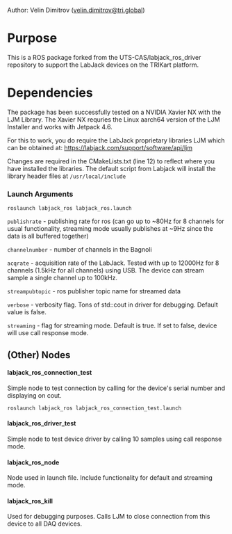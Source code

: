 Author: Velin Dimitrov (velin.dimitrov@tri.global)

# Purpose
This is a ROS package forked from the UTS-CAS/labjack_ros_driver repository to support the LabJack devices on the TRIKart platform.

# Dependencies
The package has been successfully tested on a NVIDIA Xavier NX with the LJM Library. The Xavier NX requries the Linux aarch64 version of the LJM Installer and works with Jetpack 4.6.

For this to work, you do require the LabJack proprietary libraries LJM which can be obtained at:
https://labjack.com/support/software/api/ljm

Changes are required in the CMakeLists.txt (line 12) to reflect where you have installed the libraries. The default script from Labjack will install the library header files at `/usr/local/include`

### Launch Arguments
```
roslaunch labjack_ros labjack_ros.launch
```

`publishrate` - publishing rate for ros (can go up to ~80Hz for 8 channels for usual functionality, streaming mode usually publishes at ~9Hz since the data is all buffered together)

`channelnumber` - number of channels in the Bagnoli

`acqrate` - acquisition rate of the LabJack. Tested with up to 12000Hz for 8 channels (1.5kHz for all channels) using USB. The device can stream sample a single channel up to 100kHz.

`streampubtopic` - ros publisher topic name for streamed data

`verbose` - verbosity flag. Tons of std::cout in driver for debugging. Default value is false.

`streaming` - flag for streaming mode. Default is true. If set to false, device will use call response mode.

## (Other) Nodes

#### labjack_ros_connection_test
Simple node to test connection by calling for the device's serial number and displaying on cout.
```
roslaunch labjack_ros labjack_ros_connection_test.launch
```

#### labjack_ros_driver_test
Simple node to test device driver by calling 10 samples using call response mode.

#### labjack_ros_node
Node used in launch file. Include functionality for default and streaming mode.

#### labjack_ros_kill
Used for debugging purposes. Calls LJM to close connection from this device to all DAQ devices.

